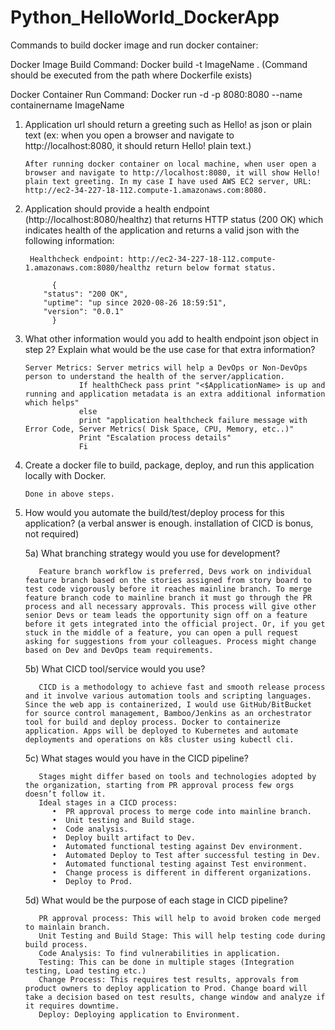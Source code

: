 # Python_HelloWorld_DockerApp

Commands to build docker image and run docker container:

Docker Image Build Command: Docker build -t ImageName . (Command should be executed from the path where Dockerfile exists)
  
Docker Container Run Command: Docker run -d -p 8080:8080 --name containername ImageName
  
1) Application url should return a greeting such as Hello! as json or plain text (ex: when you open a browser and navigate to http://localhost:8080, it should return Hello! plain text.)

       After running docker container on local machine, when user open a browser and navigate to http://localhost:8080, it will show Hello! plain text greeting. In my case I have used AWS EC2 server, URL: http://ec2-34-227-18-112.compute-1.amazonaws.com:8080.

 2) Application should provide a health endpoint (http://localhost:8080/healthz) that returns HTTP status (200 OK) which indicates health of the application and returns a valid json with the following information:
 
         Healthcheck endpoint: http://ec2-34-227-18-112.compute-1.amazonaws.com:8080/healthz return below format status.
 
              {
            "status": "200 OK", 
            "uptime": "up since 2020-08-26 18:59:51", 
            "version": "0.0.1"
              }

3) What other information would you add to health endpoint json object in step 2? Explain what would be the use case for that extra information?

       Server Metrics: Server metrics will help a DevOps or Non-DevOps person to understand the health of the server/application.
                   If healthCheck pass print "<$ApplicationName> is up and running and application metadata is an extra additional information which helps"
                   else
                   print "application healthcheck failure message with Error Code, Server Metrics( Disk Space, CPU, Memory, etc..)" 
                   Print "Escalation process details" 
                   Fi
                   
4) Create a docker file to build, package, deploy, and run this application locally with Docker.
    
       Done in above steps.

5) How would you automate the build/test/deploy process for this application? (a verbal answer is enough. installation of CICD is bonus, not required)

     5a) What branching strategy would you use for development? 
     
          Feature branch workflow is preferred, Devs work on individual feature branch based on the stories assigned from story board to test code vigorously before it reaches mainline branch. To merge feature branch code to mainline branch it must go through the PR process and all necessary approvals. This process will give other senior Devs or team leads the opportunity sign off on a feature before it gets integrated into the official project. Or, if you get stuck in the middle of a feature, you can open a pull request asking for suggestions from your colleagues. Process might change based on Dev and DevOps team requirements.
          
     5b) What CICD tool/service would you use?
     
          CICD is a methodology to achieve fast and smooth release process and it involve various automation tools and scripting languages. Since the web app is containerized, I would use GitHub/BitBucket for source control management, Bamboo/Jenkins as an orchestrator tool for build and deploy process. Docker to containerize application. Apps will be deployed to Kubernetes and automate deployments and operations on k8s cluster using kubectl cli.
          
     5c) What stages would you have in the CICD pipeline?
     
          Stages might differ based on tools and technologies adopted by the organization, starting from PR approval process few orgs doesn’t follow it.
          Ideal stages in a CICD process:
             •	PR approval process to merge code into mainline branch.
             •	Unit testing and Build stage.
             •	Code analysis.
             •	Deploy built artifact to Dev.
             •	Automated functional testing against Dev environment.
             •	Automated Deploy to Test after successful testing in Dev.
             •	Automated functional testing against Test environment.
             •	Change process is different in different organizations.
             •	Deploy to Prod.
             
     5d) What would be the purpose of each stage in CICD pipeline?
     
          PR approval process: This will help to avoid broken code merged to mainlain branch.
          Unit Testing and Build Stage: This will help testing code during build process.
          Code Analysis: To find vulnerabilities in application.
          Testing: This can be done in multiple stages (Integration testing, Load testing etc.)
          Change Process: This requires test results, approvals from product owners to deploy application to Prod. Change board will take a decision based on test results, change window and analyze if it requires downtime.
          Deploy: Deploying application to Environment. 


  
